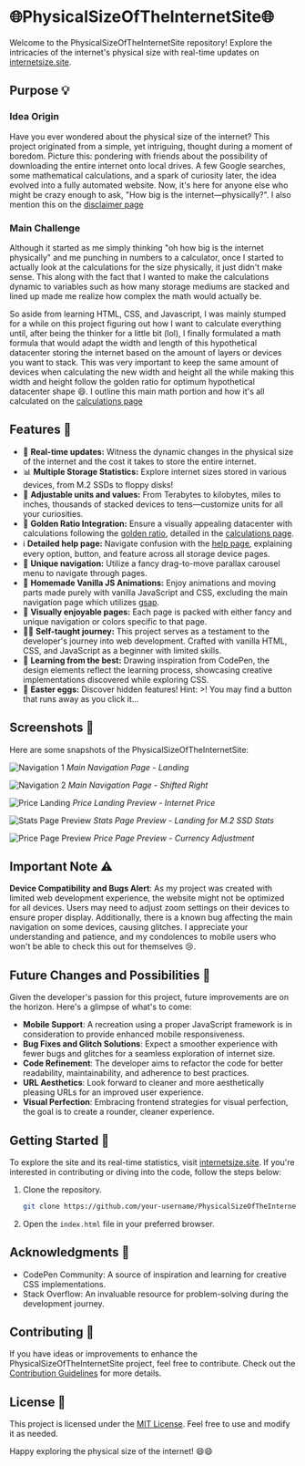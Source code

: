 # 🌐PhysicalSizeOfTheInternetSite🌐

Welcome to the PhysicalSizeOfTheInternetSite repository! Explore the intricacies of the internet's physical size with real-time updates on [internetsize.site](https://internetsize.site).

## Purpose 💡

### Idea Origin
Have you ever wondered about the physical size of the internet? This project originated from a simple, yet intriguing, thought during a moment of boredom. Picture this: pondering with friends about the possibility of downloading the entire internet onto local drives. A few Google searches, some mathematical calculations, and a spark of curiosity later, the idea evolved into a fully automated website. Now, it's here for anyone else who might be crazy enough to ask, "How big is the internet—physically?". I also mention this on the [disclaimer page](https://internetsize.site/Why/Index.html)

### Main Challenge
Although it started as me simply thinking "oh how big is the internet physically" and me punching in numbers to a calculator, once I started to actually look at the calculations for the size physically, it just didn't make sense. This along with the fact that I wanted to make the calculations dynamic to variables such as how many storage mediums are stacked and lined up made me realize how complex the math would actually be.

So aside from learning HTML, CSS, and Javascript, I was mainly stumped for a while on this project figuring out how I want to calculate everything until, after being the thinker for a little bit (lol), I finally formulated a math formula that would adapt the width and length of this hypothetical datacenter storing the internet based on the amount of layers or devices you want to stack. This was very important to keep the same amount of devices when calculating the new width and height all the while making this width and height follow the golden ratio for optimum hypothetical datacenter shape 😄. I outline this main math portion and how it's all calculated on the [calculations page](https://internetsize.site/TheMath/index.html)

## Features 🎉

- 🔄 **Real-time updates:** Witness the dynamic changes in the physical size of the internet and the cost it takes to store the entire internet.
- 📊 **Multiple Storage Statistics:** Explore internet sizes stored in various devices, from M.2 SSDs to floppy disks!
- 📏 **Adjustable units and values:** From Terabytes to kilobytes, miles to inches, thousands of stacked devices to tens—customize units for all your curiosities.
- 📐 **Golden Ratio Integration:** Ensure a visually appealing datacenter with calculations following the [golden ratio](https://www.britannica.com/science/golden-ratio), detailed in the [calculations page](https://internetsize.site/TheMath/index.html).
- ℹ️ **Detailed help page:** Navigate confusion with the [help page](https://internetsize.site/Help/Index.html), explaining every option, button, and feature across all storage device pages.
- 🔄 **Unique navigation:** Utilize a fancy drag-to-move parallax carousel menu to navigate through pages.
- 🎨 **Homemade Vanilla JS Animations:** Enjoy animations and moving parts made purely with vanilla JavaScript and CSS, excluding the main navigation page which utilizes [gsap](https://gsap.com/).
- 🌈 **Visually enjoyable pages:** Each page is packed with either fancy and unique navigation or colors specific to that page.
- 👨‍💻 **Self-taught journey:** This project serves as a testament to the developer's journey into web development. Crafted with vanilla HTML, CSS, and JavaScript as a beginner with limited skills.
- 🎨 **Learning from the best:** Drawing inspiration from CodePen, the design elements reflect the learning process, showcasing creative implementations discovered while exploring CSS.
- 🐣 **Easter eggs:** Discover hidden features! Hint: >! You may find a button that runs away as you click it...

## Screenshots 📸

Here are some snapshots of the PhysicalSizeOfTheInternetSite:

![Navigation 1](/assets/github/images/navigation1.png)
*Main Navigation Page - Landing*

![Navigation 2](/assets/github/images/navigation2.png)
*Main Navigation Page - Shifted Right*

![Price Landing](/assets/github/images/butatwhatcost.png)
*Price Landing Preview - Internet Price*

![Stats Page Preview](/assets/github/images/statspagepreview.png)
*Stats Page Preview - Landing for M.2 SSD Stats*

![Price Page Preview](/assets/github/images/pricepagepreview.png)
*Price Page Preview - Currency Adjustment*

## Important Note ⚠️

**Device Compatibility and Bugs Alert**: As my project was created with limited web development experience, the website might not be optimized for all devices. Users may need to adjust zoom settings on their devices to ensure proper display. Additionally, there is a known bug affecting the main navigation on some devices, causing glitches. I appreciate your understanding and patience, and my condolences to mobile users who won't be able to check this out for themselves 😢.

## Future Changes and Possibilities 🤔

Given the developer's passion for this project, future improvements are on the horizon. Here's a glimpse of what's to come:

- **Mobile Support**: A recreation using a proper JavaScript framework is in consideration to provide enhanced mobile responsiveness.
- **Bug Fixes and Glitch Solutions**: Expect a smoother experience with fewer bugs and glitches for a seamless exploration of internet size.
- **Code Refinement**: The developer aims to refactor the code for better readability, maintainability, and adherence to best practices.
- **URL Aesthetics**: Look forward to cleaner and more aesthetically pleasing URLs for an improved user experience.
- **Visual Perfection**: Embracing frontend strategies for visual perfection, the goal is to create a rounder, cleaner experience.

## Getting Started 🚀

To explore the site and its real-time statistics, visit [internetsize.site](https://internetsize.site). If you're interested in contributing or diving into the code, follow the steps below:

1. Clone the repository.
   ```bash
   git clone https://github.com/your-username/PhysicalSizeOfTheInternetSite.git
   ```
2. Open the `index.html` file in your preferred browser.

## Acknowledgments 🙌

- CodePen Community: A source of inspiration and learning for creative CSS implementations.
- Stack Overflow: An invaluable resource for problem-solving during the development journey.

## Contributing 🤝

If you have ideas or improvements to enhance the PhysicalSizeOfTheInternetSite project, feel free to contribute. Check out the [Contribution Guidelines](CONTRIBUTING.md) for more details.

## License 📄

This project is licensed under the [MIT License](LICENSE). Feel free to use and modify it as needed.

Happy exploring the physical size of the internet! 😄😄
